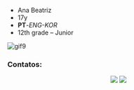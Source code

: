 - Ana Beatriz
- 17y
- **PT**-*ENG-KOR*
- 12th grade – Junior

![gif9](https://github.com/anabtzz/anabtzz/assets/128055760/2985773e-fb9c-418c-8c5c-1c344d9467d4)

### Contatos:
<div align="center"> 
  <a href="https://www.instagram.com/an4bsantos/" target="_blank"><img src="https://img.shields.io/badge/-Instagram-%23E4405F?style=for-the-badge&logo=instagram&logoColor=white" target="_blank"></a> 
  <a href="https://www.linkedin.com/in/ana-beatriz-51054b2ba?utm_source=share&utm_campaign=share_via&utm_content=profile&utm_medium=ios_app" target="_blank"><img src="https://img.shields.io/badge/-LinkedIn-%230077B5?style=for-the-badge&logo=linkedin&logoColor=white" target="_blank"></a> 
</div>

